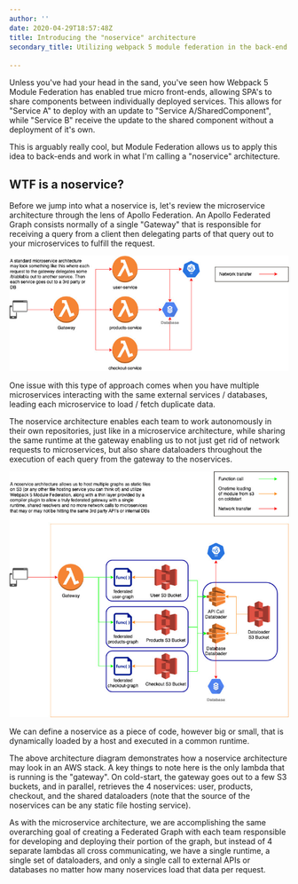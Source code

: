 ```yaml
---
author: ''
date: 2020-04-29T18:57:48Z
title: Introducing the "noservice" architecture
secondary_title: Utilizing webpack 5 module federation in the back-end

---
```

Unless you've had your head in the sand, you've seen how Webpack 5 Module Federation has enabled true micro front-ends, allowing SPA's to share components between individually deployed services. This allows for "Service A" to deploy with an update to "Service A/SharedComponent", while "Service B" receive the update to the shared component without a deployment of it's own.

This is arguably really cool, but Module Federation allows us to apply this idea to back-ends and work in what I'm calling a "noservice" architecture.

## WTF is a noservice?

Before we jump into what a noservice is, let's review the microservice architecture through the lens of Apollo Federation. An Apollo Federated Graph consists normally of a single "Gateway" that is responsible for receiving a query from a client then delegating parts of that query out to your microservices to fulfill the request.

![](/microservice-architecture.jpg)

One issue with this type of approach comes when you have multiple microservices interacting with the same external services / databases, leading each microservice to load / fetch duplicate data.

The noservice architecture enables each team to work autonomously in their own repositories, just like in a microservice architecture, while sharing the same runtime at the gateway enabling us to not just get rid of network requests to microservices, but also share dataloaders throughout the execution of each query from the gateway to the noservices.

![](/no-service-architecture.jpg)

We can define a noservice as a piece of code, however big or small, that is dynamically loaded by a host and executed in a common runtime.

The above architecture diagram demonstrates how a noservice architecture may look in an AWS stack. A key things to note here is the only lambda that is running is the "gateway". On cold-start, the gateway goes out to a few S3 buckets, and in parallel, retrieves the 4 noservices: user, products, checkout, and the shared dataloaders (note that the source of the noservices can be any static file hosting service). 

As with the microservice architecture, we are accomplishing the same overarching goal of creating a Federated Graph with each team responsible for developing and deploying their portion of the graph, but instead of 4 separate lambdas all cross communicating, we have a single runtime, a single set of dataloaders, and only a single call to external APIs or databases no matter how many noservices load that data per request.